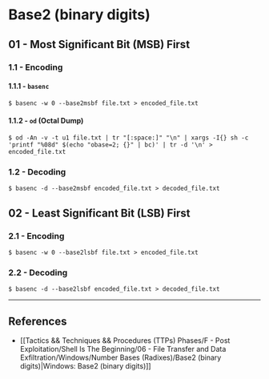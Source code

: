 # Base2 (binary digits)

## 01 - Most Significant Bit (MSB) First

### 1.1 - Encoding

#### 1.1.1 - `basenc`

```
$ basenc -w 0 --base2msbf file.txt > encoded_file.txt
```

#### 1.1.2 - `od` (Octal Dump)

```
$ od -An -v -t u1 file.txt | tr "[:space:]" "\n" | xargs -I{} sh -c 'printf "%08d" $(echo "obase=2; {}" | bc)' | tr -d '\n' > encoded_file.txt
```

### 1.2 - Decoding

```
$ basenc -d --base2msbf encoded_file.txt > decoded_file.txt
```

## 02 - Least Significant Bit (LSB) First

### 2.1 - Encoding

```
$ basenc -w 0 --base2lsbf file.txt > encoded_file.txt
```

### 2.2 - Decoding

```
$ basenc -d --base2lsbf encoded_file.txt > decoded_file.txt
```

---
## References

- [[Tactics && Techniques && Procedures (TTPs) Phases/F - Post Exploitation/Shell Is The Beginning/06 - File Transfer and Data Exfiltration/Windows/Number Bases (Radixes)/Base2 (binary digits)|Windows: Base2 (binary digits)]]